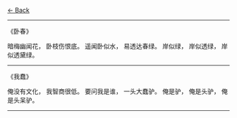 
[ <- Back ](https://github.com/dgynfi/Literature)

---

《卧春》

暗梅幽闻花，
卧枝伤恨底。
遥闻卧似水，
易透达春绿。
岸似绿，
岸似透绿，
岸似透黛绿。

---

《我蠢》

俺没有文化，
我智商很低。
要问我是谁，
一头大蠢驴。
俺是驴，
俺是头驴，
俺是头呆驴。

---
